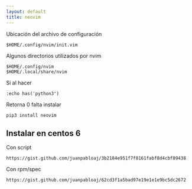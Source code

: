 ```yaml
---
layout: default
title: neovim
---
```


Ubicación del archivo de configuración

    $HOME/.config/nvim/init.vim

Algunos directorios utilizados por nvim

    $HOME/.config/nvim
    $HOME/.local/share/nvim

Si al hacer

    :echo has('python3')

Retorna 0 falta instalar

    pip3 install neovim

## Instalar en centos 6

Con script

    https://gist.github.com/juanpabloaj/3b2184e951f7f8161fabf8d4cbf89438

Con rpm/spec

    https://gist.github.com/juanpabloaj/62cd3f1a5bad97e19e1e1e9bc5dc2672
